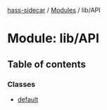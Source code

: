 [hass-sidecar](../README.md) / [Modules](../modules.md) / lib/API

# Module: lib/API

## Table of contents

### Classes

- [default](../classes/lib_API.default.md)

